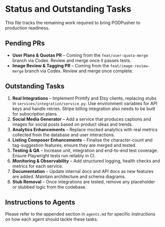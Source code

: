 # Status and Outstanding Tasks

This file tracks the remaining work required to bring PODPusher to production readiness.

## Pending PRs

- **User Plans & Quotas PR** – Coming from the `feat/user-quota-merge` branch via Codex. Review and merge once it passes tests.
- **Image Review & Tagging PR** – Coming from the `feat/image-review-merge` branch via Codex. Review and merge once complete.

## Outstanding Tasks

1. **Real Integrations** – Implement Printify and Etsy clients, replacing stubs in `services/integration/service.py`. Use environment variables for API keys and handle retries. Stripe billing integration also needs to be built for subscription plans.
2. **Social Media Generator** – Add a service that produces captions and images for social posts based on product ideas and trends.
3. **Analytics Enhancements** – Replace mocked analytics with real metrics collected from the database and user interactions.
4. **Listing Composer Enhancements** – Finalise the character-count and tag-suggestion features; ensure they are merged and tested.
5. **Testing & QA** – Increase unit, integration and end-to-end test coverage. Ensure Playwright tests run reliably in CI.
6. **Monitoring & Observability** – Add structured logging, health checks and metrics for each service.
7. **Documentation** – Update internal docs and API docs as new features are added. Maintain architecture and schema diagrams.
8. **Stub Removal** – Once integrations are tested, remove any placeholder or stubbed logic from the codebase.

## Instructions to Agents

Please refer to the appended section in `agents.md` for specific instructions on how each agent should tackle these tasks.
